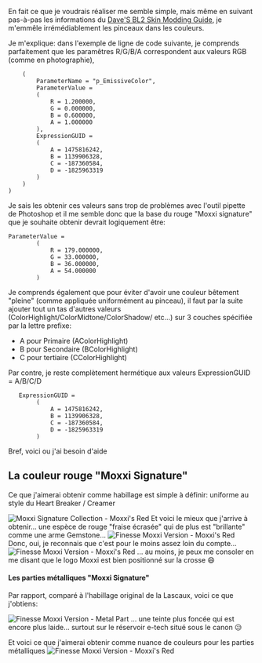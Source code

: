 ﻿
En fait ce que je voudrais réaliser me semble simple, mais même en suivant pas-à-pas les informations du [Dave'S BL2 Skin Modding Guide](https://cdn.rawgit.com/BLCM/BLCMods/bb1933f7/Borderlands%202%20mods/Dave/DAVE%27S%20BL2%20SKIN%20MODDING%20GUIDE.pdf), je m'emmêle irrémédiablement les pinceaux dans les couleurs.

Je m'explique: dans l'exemple de ligne de code suivante, je comprends parfaitement que les paramêtres R/G/B/A correspondent aux valeurs RGB (comme en photographie), 

```(
    (
        ParameterName = "p_EmissiveColor",
        ParameterValue =
        (
            R = 1.200000,
            G = 0.000000,
            B = 0.600000,
            A = 1.000000
        ),
        ExpressionGUID =
        (
            A = 1475816242,
            B = 1139906328,
            C = -187360584,
            D = -1825963319
        )
    )
)
```
Je sais les obtenir ces valeurs sans trop de problèmes avec l'outil pipette de Photoshop et il me semble donc que la base du rouge "Moxxi signature" que je souhaite obtenir devrait logiquement être:
``` 
ParameterValue =
        (
            R = 179.000000,
            G = 33.000000,
            B = 36.000000,
            A = 54.000000
        )
```
Je comprends également que pour éviter d'avoir une couleur bêtement "pleine" (comme appliquée uniformément au pinceau), il faut par la suite ajouter tout un tas d'autres valeurs (ColorHighlight/ColorMidtone/ColorShadow/ etc...) sur 3 couches spécifiée par la lettre prefixe:
- A pour Primaire (AColorHighlight)
- B pour Secondaire (BColorHighlight)
- C pour tertiaire (CColorHighlight) 

Par contre, je reste complètement hermétique aux valeurs ExpressionGUID = A/B/C/D
```
   ExpressionGUID =
        (
            A = 1475816242,
            B = 1139906328,
            C = -187360584,
            D = -1825963319
        )
```
Bref, voici ou j'ai besoin d'aide

## La couleur rouge "Moxxi Signature"

Ce que j'aimerai obtenir comme habillage est simple à définir: uniforme au style du Heart Breaker / Creamer

![Moxxi Signature Collection - Moxxi's Red](https://i.imgur.com/lOXtQWL.png)
Et voici le mieux que j'arrive à obtenir... une espèce de rouge "fraise écrasée" qui de plus est "brillante" comme une arme Gemstone...
![Finesse Moxxi Version - Moxxi's Red](https://i.imgur.com/mpnjl76.png)
Donc, oui, je reconnais que c'est pour le moins assez loin du compte...
![Finesse Moxxi Version - Moxxi's Red](https://i.imgur.com/8gtQFHK.png)
... au moins, je peux me consoler en me disant que le logo Moxxi est bien positionné sur la crosse  :smile:

#### Les parties métalliques "Moxxi Signature"

Par rapport, comparé à l'habillage original de la Lascaux, voici ce que j'obtiens:

![Finesse Moxxi Version - Metal Part](https://i.imgur.com/9Z6V0yW.png)
... une teinte plus foncée qui est encore plus laide... surtout sur le réservoir e-tech situé sous le canon    :disappointed_relieved:

Et voici ce que j'aimerai obtenir comme nuance de couleurs pour les parties métalliques
![Finesse Moxxi Version - Moxxi's Red](https://i.imgur.com/Ko9vwnP.png)

